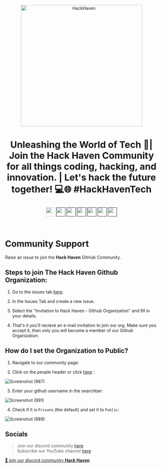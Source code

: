 <div style="text-align:center;" align="center">
  <img align="center" src="https://github.com/Hack-Haven/.github/assets/76718773/bc8f186c-1c84-47f0-9eb3-7fa302c5a6cc" width="400px" alt="HackHaven"/>
</div>
<h3  style="text-align:center; font-size:30" align="center">
   Unleashing the World of Tech 🚀| Join the Hack Haven Community for all things coding, hacking, and innovation. | Let's hack the future together! 💻🌐 #HackHavenTech
</h3>
<p align="center">
<a href="mailto:hackhavencommunity@gmail.com" style="text-decoration:none">
  <img height="30" src = "https://img.shields.io/badge/gmail-c14438?&style=for-the-badge&logo=gmail&logoColor=white">
</a>
  <a href="" style="text-decoration:none">
  <img height="30" src="https://img.shields.io/badge/discord-darkblue.svg?&style=for-the-badge&logo=discord&logoColor=white" />
</a>
<a href="" style="text-decoration:none">
  <img height="30" src = "https://img.shields.io/badge/website-c14438?&style=for-the-badge&logo=internet&logoColor=white">
</a>
<a href="" style="text-decoration:none">
  <img height="30" src="https://img.shields.io/badge/linkedin-blue.svg?&style=for-the-badge&logo=linkedin&logoColor=white" />
</a>
<a href="" style="text-decoration:none">
  <img height="30" src="https://img.shields.io/badge/Github-grey.svg?&style=for-the-badge&logo=Github&logoColor=white" />
</a>
<a href="" style="text-decoration:none">
  <img height="30" src = "https://img.shields.io/badge/Instagram-%23E4405F.svg?&style=for-the-badge&logo=Instagram&logoColor=white">
</a>
<a href="" style="text-decoration:none">
  <img height="30" src = "https://img.shields.io/badge/YouTube-%23E20036.svg?&style=for-the-badge&logo=YouTube&logoColor=white">
</a>
</p>
<br />


# Community Support

 Raise an issue to join the **Hack Haven** GitHub Community.

     
      
## Steps to join The Hack Haven Github Organization:

 1. Go to the issues tab [here]().
>   
 2. In the Issues Tab and create a new issue.
> 
 3. Select the "Invitation to Hack Haven - Github Organization" and fill in your details.
> 
 4. That's it you'll recieve an e-mail invitation to join our org. Make sure you accept it, then only you will become a member of our Github Organization.

## How do I set the Organization to Public?

 1.  Navigate to our community page:
>   
 2.  Click on the people header or click [here]() : <br>
>   
 ![Screenshot (987)](https://github.com/Hack-Haven/.github/assets/92796050/a7192e92-ba2b-40d7-a74f-ec5acc65b4dc)

>   
 3.  Enter your github username in the searchbar: <br>
>   
![Screenshot (991)](https://github.com/Hack-Haven/.github/assets/92796050/e37d4ba0-95af-4a13-9e17-84b75558f86a)
>
 4.  Check if it is `Private` (the default) and set it to `Public`: <br>
>   
 ![Screenshot (989)](https://github.com/Hack-Haven/.github/assets/92796050/8344ba17-d126-46aa-8cce-11087af1c5b2)
 <br>


## Socials

>Join our discord community [here]()   
>Subscribe our YouTube channel [here]()

<a href="">👋 join our discord community <strong>Hack Haven</strong> </a>


